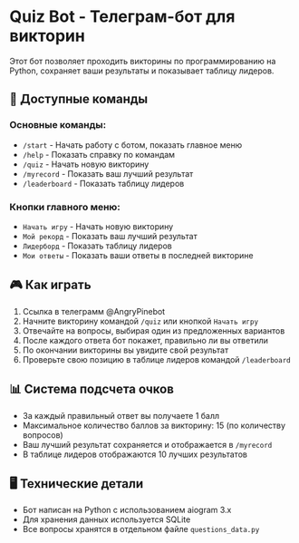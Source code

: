 # Quiz Bot - Телеграм-бот для викторин

Этот бот позволяет проходить викторины по программированию на Python, сохраняет ваши результаты и показывает таблицу лидеров.

## 🚀 Доступные команды

### Основные команды:
- `/start` - Начать работу с ботом, показать главное меню
- `/help` - Показать справку по командам
- `/quiz` - Начать новую викторину
- `/myrecord` - Показать ваш лучший результат
- `/leaderboard` - Показать таблицу лидеров

### Кнопки главного меню:
- `Начать игру` - Начать новую викторину
- `Мой рекорд` - Показать ваш лучший результат
- `Лидерборд` - Показать таблицу лидеров
- `Мои ответы` - Показать ваши ответы в последней викторине

## 🎮 Как играть

1. Ссылка в телеграмм @AngryPinebot
2. Начните викторину командой `/quiz` или кнопкой `Начать игру`
3. Отвечайте на вопросы, выбирая один из предложенных вариантов
4. После каждого ответа бот покажет, правильно ли вы ответили
5. По окончании викторины вы увидите свой результат
6. Проверьте свою позицию в таблице лидеров командой `/leaderboard`

## 📊 Система подсчета очков

- За каждый правильный ответ вы получаете 1 балл
- Максимальное количество баллов за викторину: 15 (по количеству вопросов)
- Ваш лучший результат сохраняется и отображается в `/myrecord`
- В таблице лидеров отображаются 10 лучших результатов

## 🖥 Технические детали

- Бот написан на Python с использованием aiogram 3.x
- Для хранения данных используется SQLite
- Все вопросы хранятся в отдельном файле `questions_data.py`
